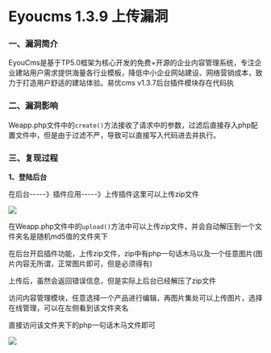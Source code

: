 # Eyoucms 1.3.9 上传漏洞

### 一、漏洞简介

EyouCms是基于TP5.0框架为核心开发的免费+开源的企业内容管理系统，专注企业建站用户需求提供海量各行业模板，降低中小企业网站建设、网络营销成本，致力于打造用户舒适的建站体验。易优cms v1.3.7后台插件模块存在代码执

### 二、漏洞影响

Weapp.php文件中的`create()`方法接收了请求中的参数，过滤后直接存入php配置文件中，但是由于过滤不严，导致可以直接写入代码进去并执行。

### 三、复现过程

**1、登陆后台**

在后台-----》插件应用-----》上传插件这里可以上传zip文件

![](images/15890222311796.png)


在Weapp.php文件中的`upload()`方法中可以上传zip文件，并会自动解压到一个文件夹名是随机md5值的文件夹下

在后台开启插件功能，上传zip文件，zip中有php一句话木马以及一个任意图片(图片内容无所谓，正常图片即可，但是必须得有)

上传后，虽然会返回错误信息，但是实际上后台已经解压了zip文件

访问内容管理模块，任意选择一个产品进行编辑，再图片集处可以上传图片，选择在线管理，可以在左侧看到该文件夹名

直接访问该文件夹下的php一句话木马文件即可

![](images/15890222437625.png)
